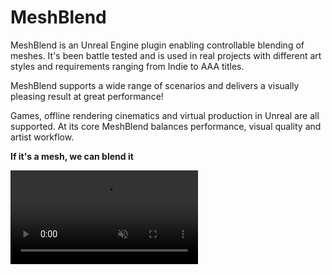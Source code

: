# MeshBlend


MeshBlend is an Unreal Engine plugin enabling controllable blending of meshes. It's been battle tested and is used in real projects with different art styles and requirements ranging from Indie to AAA titles.

MeshBlend supports a wide range of scenarios and delivers a visually pleasing result at great performance!

Games, offline rendering cinematics and virtual production in Unreal are all supported. At its core MeshBlend balances performance, visual quality and artist workflow.

**If it's a mesh, we can blend it**

<video src="./MeshBlend_Rock_Clip.mp4" autoplay muted loop />


## Where to buy

Due to popular demand I've started providing a [Studio License](<./Knowledgebase/Studio License.md>) directly. Read more about it [here](<./Knowledgebase/Studio License.md>)! 
<br>
<br>
MeshBlend is not yet available on **Fab**, but it will release soon! 
<br>
In the meantime join the [Discord](https://discord.gg/sX48CssHWM) or follow me on [Bluesky](https://bsky.app/profile/hallatore.bsky.social) or [Twitter](https://x.com/toreler) to be notified when it launches!

## Playable demo

The demo showcases different usages and allows you to evaluate visual quality as well as performance.

[Download link](https://drive.google.com/file/d/1BOzZkNZaa3oVsfl1yqchq9VoSyjKFb1F/view)

## Discord Community

Have questions or wonder what MeshBlend can do? Join the Discord to see the latest!

<iframe src="https://discord.com/widget?id=1279047221362294964&theme=dark" width="350" height="500" allowtransparency="true" frameborder="0" sandbox="allow-popups allow-popups-to-escape-sandbox allow-same-origin allow-scripts"></iframe>